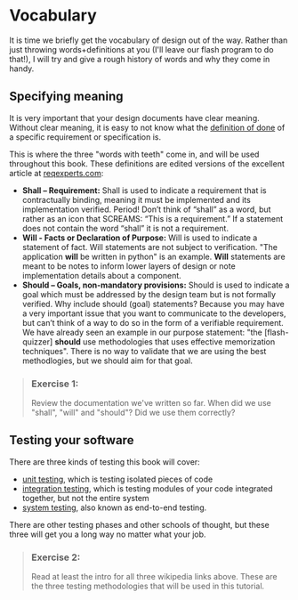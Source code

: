 # Vocabulary

It is time we briefly get the vocabulary of design out of the way. Rather than
just throwing words+definitions at you (I'll leave our flash program to do
that!), I will try and give a rough history of words and why they come in handy.

## Specifying meaning
It is very important that your design documents have clear meaning. Without
clear meaning, it is easy to not know what the [definition of done](1) of a
specific requirement or specification is.

This is where the three "words with teeth" come in, and will be used throughout
this book. These definitions are edited versions of the excellent article at
[reqexperts.com](2):
- **Shall – Requirement:**  Shall is used to indicate a requirement that is contractually
	binding, meaning it must be implemented and its implementation verified.
	Period!  Don’t think of “shall” as a word, but rather as an icon that SCREAMS:
	“This is a requirement.”  If a statement does not contain the word “shall” it
	is not a requirement.
- **Will - Facts or Declaration of Purpose:** Will is used to indicate a
	statement of fact.  Will statements are not subject to verification.
	"The application **will** be written in python" is an example.
    **Will** statements are meant to be notes to inform lower layers
    of design or note implementation details about a component.
- **Should – Goals, non-mandatory provisions:** Should is used to indicate a
	goal which must be addressed by the design team but is not formally
	verified. Why include should (goal) statements? Because you may have a very
	important issue that you want to communicate to the developers, but can’t
	think of a way to do so in the form of a verifiable requirement. We have
	already seen an example in our purpose statement: "the [flash-quizzer]
	**should** use methodologies that uses effective memorization techniques".
	There is no way to validate that we are using the best methodlogies, but
	we should aim for that goal.

> ### Exercise 1:
> Review the documentation we've written so far. When did we use "shall",
> "will" and "should"? Did we use them correctly?

## Testing your software
There are three kinds of testing this book will cover:
- [unit testing](3), which is testing isolated pieces of code
- [integration testing](4), which is testing modules of your code integrated
	together, but not the entire system
- [system testing](5), also known as end-to-end testing.

There are other testing phases and other schools of thought, but these three
will get you a long way no matter what your job.

> ### Exercise 2:
> Read at least the intro for all three wikipedia links above.
> These are the three testing methodologies that will be used in this
> tutorial.

[1]: https://www.agilealliance.org/glossary/definition-of-done/
[2]: http://reqexperts.com/blog/2012/10/using-the-correct-terms-shall-will-should/
[2]: https://en.wikipedia.org/wiki/Unit_testing
[3]: https://en.wikipedia.org/wiki/Integration_testing
[4]: https://en.wikipedia.org/wiki/System_testing
